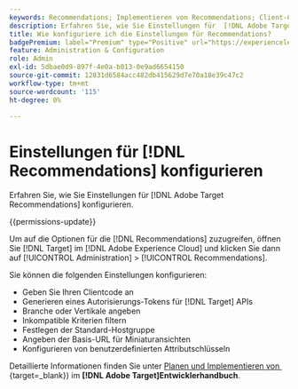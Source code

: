 ```yaml
---
keywords: Recommendations; Implementieren von Recommendations; Client-Code; Authentifizierungstoken; Branche; vertikaler Filter; inkompatibler Modus; Standard-Hostgruppe; Miniaturansicht; Authentifizierungstoken generieren; Authentifizierungstoken;
description: Erfahren Sie, wie Sie Einstellungen für  [!DNL Adobe Target Recommendations] konfigurieren.
title: Wie konfiguriere ich die Einstellungen für Recommendations?
badgePremium: label="Premium" type="Positive" url="https://experienceleague.adobe.com/docs/target/using/introduction/intro.html?lang=de#premium newtab=true" tooltip="Hier finden Sie Informationen zum Lieferumfang von Target Premium."
feature: Administration & Configuration
role: Admin
exl-id: 5dbae0d9-897f-4e0a-b013-0e9ad6654150
source-git-commit: 12831d6584acc482db415629d7e70a18e39c47c2
workflow-type: tm+mt
source-wordcount: '115'
ht-degree: 0%

---
```


# Einstellungen für [!DNL Recommendations] konfigurieren

Erfahren Sie, wie Sie Einstellungen für [!DNL Adobe Target Recommendations] konfigurieren.

{{permissions-update}}

Um auf die Optionen für die [!DNL Recommendations] zuzugreifen, öffnen Sie [!DNL Target] im [!DNL Adobe Experience Cloud] und klicken Sie dann auf [!UICONTROL Administration] > [!UICONTROL Recommendations].

Sie können die folgenden Einstellungen konfigurieren:

* Geben Sie Ihren Clientcode an
* Generieren eines Autorisierungs-Tokens für [!DNL Target] APIs
* Branche oder Vertikale angeben
* Inkompatible Kriterien filtern
* Festlegen der Standard-Hostgruppe
* Angeben der Basis-URL für Miniaturansichten
* Konfigurieren von benutzerdefinierten Attributschlüsseln

Detaillierte Informationen finden Sie unter [Planen und Implementieren von &#x200B;](https://experienceleague.adobe.com/de/docs/target-dev/developer/recommendations){target=_blank}) im **[!DNL Adobe Target]Entwicklerhandbuch**.
